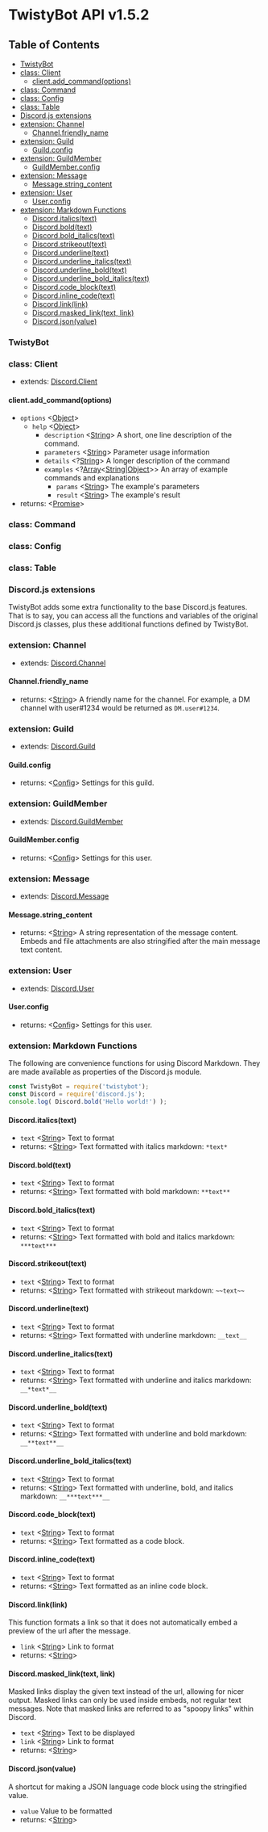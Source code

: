 <!-- http://tmpvar.com/markdown.html -->
# TwistyBot API v1.5.2

## Table of Contents

- [TwistyBot](#twistybot)
- [class: Client](#class-client)
	* [client.add_command(options)](#client-add-command)
- [class: Command](#class-command)
- [class: Config](#class-config)
- [class: Table](#class-table)
- [Discord.js extensions](#discordjs-extensions)
- [extension: Channel](#extension-channel)
	* [Channel.friendly_name](#channel-friendly-name)
- [extension: Guild](#extension-guild)
	* [Guild.config](#guild-config)
- [extension: GuildMember](#extension-guildmember)
	* [GuildMember.config](#guildmember-config)
- [extension: Message](#extension-message)
	* [Message.string_content](#message-string-content)
- [extension: User](#extension-user)
	* [User.config](#user-config)
- [extension: Markdown Functions](#extension-markdown-functions)
	* [Discord.italics(text)](#markdown-italics)
	* [Discord.bold(text)](#markdown-bold)
	* [Discord.bold_italics(text)](#markdown-bold-italics)
	* [Discord.strikeout(text)](#markdown-strikeout)
	* [Discord.underline(text)](#markdown-underline)
	* [Discord.underline_italics(text)](#markdown-underline-italics)
	* [Discord.underline_bold(text)](#markdown-underline-bold)
	* [Discord.underline_bold_italics(text)](#markdown-underline-bold-italics)
	* [Discord.code_block(text)](#markdown-code-block)
	* [Discord.inline_code(text)](#markdown-inline-code)
	* [Discord.link(link)](#markdown-link)
	* [Discord.masked_link(text, link)](#markdown-masked-link)
	* [Discord.json(value)](#markdown-json)


### TwistyBot



### class: Client
* extends: [Discord.Client](https://discord.js.org/#/docs/main/stable/class/Client)

#### <a name="client-add-command"></a>client.add_command(options)
- `options` <[Object]>
	- `help` <[Object]>
		- `description` <[String]> A short, one line description of the command.
		- `parameters` <[String]> Parameter usage information
		- `details` <?[String]> A longer description of the command
		- `examples` <?[Array]<[String]|[Object]>> An array of example commands and explanations
			- `params` <[String]> The example's parameters
			- `result` <[String]> The example's result
- returns: <[Promise]>

### class: Command
### class: Config
### class: Table

### Discord.js extensions
TwistyBot adds some extra functionality to the base Discord.js features. That is to say, you can access all the functions and variables of the original Discord.js classes, plus these additional functions defined by TwistyBot.

### extension: Channel
* extends: [Discord.Channel](https://discord.js.org/#/docs/main/stable/class/Channel)

#### <a name="channel-friendly-name"></a>Channel.friendly_name
- returns: <[String]> A friendly name for the channel. For example, a DM channel with user#1234 would be returned as `DM.user#1234`.

### extension: Guild
* extends: [Discord.Guild](https://discord.js.org/#/docs/main/stable/class/Guild)

#### <a name="guild-config"></a>Guild.config
- returns: <[Config]> Settings for this guild.

### extension: GuildMember
* extends: [Discord.GuildMember](https://discord.js.org/#/docs/main/stable/class/GuildMember)

#### <a name="guildmember-config"></a>GuildMember.config
- returns: <[Config]> Settings for this user.

### extension: Message
* extends: [Discord.Message](https://discord.js.org/#/docs/main/stable/class/Message)

#### <a name="message-string-content"></a>Message.string_content
- returns: <[String]> A string representation of the message content. Embeds and file attachments are also stringified after the main message text content.

### extension: User
* extends: [Discord.User](https://discord.js.org/#/docs/main/stable/class/User)

#### <a name="user-config"></a>User.config
- returns: <[Config]> Settings for this user.

### extension: Markdown Functions
The following are convenience functions for using Discord Markdown. They are made available as properties of the Discord.js module.

```javascript
const TwistyBot = require('twistybot');
const Discord = require('discord.js');
console.log( Discord.bold('Hello world!') );
```

#### <a name="markdown-italics"></a>Discord.italics(text)
- `text` <[String]> Text to format
- returns: <[String]> Text formatted with italics markdown: `*text*`
#### <a name="markdown-bold"></a>Discord.bold(text)
- `text` <[String]> Text to format
- returns: <[String]> Text formatted with bold markdown: `**text**`
#### <a name="markdown-bold-italics"></a>Discord.bold_italics(text)
- `text` <[String]> Text to format
- returns: <[String]> Text formatted with bold and italics markdown: `***text***`
#### <a name="markdown-strikeout"></a>Discord.strikeout(text)
- `text` <[String]> Text to format
- returns: <[String]> Text formatted with strikeout markdown: `~~text~~`
#### <a name="markdown-underline"></a>Discord.underline(text)
- `text` <[String]> Text to format
- returns: <[String]> Text formatted with underline markdown: `__text__`
#### <a name="markdown-underline-italics"></a>Discord.underline_italics(text)
- `text` <[String]> Text to format
- returns: <[String]> Text formatted with underline and italics markdown: `__*text*__`
#### <a name="markdown-underline-bold"></a>Discord.underline_bold(text)
- `text` <[String]> Text to format
- returns: <[String]> Text formatted with underline and bold markdown: `__**text**__`
#### <a name="markdown-underline-bold-italics"></a>Discord.underline_bold_italics(text)
- `text` <[String]> Text to format
- returns: <[String]> Text formatted with underline, bold, and italics markdown: `__***text***__`
#### <a name="markdown-code-block"></a>Discord.code_block(text)
- `text` <[String]> Text to format
- returns: <[String]> Text formatted as a code block.
#### <a name="markdown-inline-code"></a>Discord.inline_code(text)
- `text` <[String]> Text to format
- returns: <[String]> Text formatted as an inline code block.
#### <a name="markdown-link"></a>Discord.link(link)
This function formats a link so that it does not automatically embed a preview of the url after the message.

- `link` <[String]> Link to format
- returns: <[String]>
#### <a name="markdown-masked-link"></a>Discord.masked_link(text, link)
Masked links display the given text instead of the url, allowing for nicer output. Masked links can only be used inside embeds, not regular text messages. Note that masked links are referred to as "spoopy links" within Discord.

- `text` <[String]> Text to be displayed
- `link` <[String]> Link to format
- returns: <[String]>
#### <a name="markdown-json"></a>Discord.json(value)
A shortcut for making a JSON language code block using the stringified value.

- `value` <Any> Value to be formatted
- returns: <[String]>

<!-- Link defines -->
[Config]: #class-config

[Function]: https://developer.mozilla.org/en-US/docs/Web/JavaScript/Reference/Global_Objects/Function "Function"
[Number]: https://developer.mozilla.org/en-US/docs/Web/JavaScript/Data_structures#Number_type "Number"
[Object]: https://developer.mozilla.org/en-US/docs/Web/JavaScript/Reference/Global_Objects/Object "Object"
[String]: https://developer.mozilla.org/en-US/docs/Web/JavaScript/Data_structures#String_type "String"
[Array]: https://developer.mozilla.org/en-US/docs/Web/JavaScript/Reference/Global_Objects/Array "Array"
[Boolean]: https://developer.mozilla.org/en-US/docs/Web/JavaScript/Data_structures#Boolean_type "Boolean"
[Promise]: https://developer.mozilla.org/en-US/docs/Web/JavaScript/Reference/Global_Objects/Promise "Promise"
